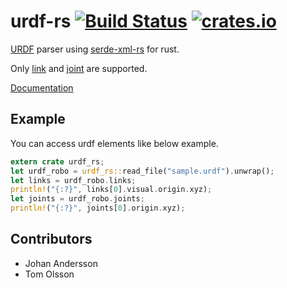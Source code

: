# urdf-rs [![Build Status](https://travis-ci.org/OTL/urdf-rs.svg?branch=master)](https://travis-ci.org/OTL/urdf-rs)  [![crates.io](https://img.shields.io/crates/v/urdf-rs.svg)](https://crates.io/crates/urdf-rs)


[URDF](http://wiki.ros.org/urdf) parser using [serde-xml-rs](https://github.com/RReverser/serde-xml-rs) for rust.

Only [link](http://wiki.ros.org/urdf/XML/link) and [joint](http://wiki.ros.org/urdf/XML/joint) are supported.

[Documentation](https://docs.rs/urdf-rs/)

## Example

You can access urdf elements like below example.

```rust
extern crate urdf_rs;
let urdf_robo = urdf_rs::read_file("sample.urdf").unwrap();
let links = urdf_robo.links;
println!("{:?}", links[0].visual.origin.xyz);
let joints = urdf_robo.joints;
println!("{:?}", joints[0].origin.xyz);
```

## Contributors

* Johan Andersson
* Tom Olsson
